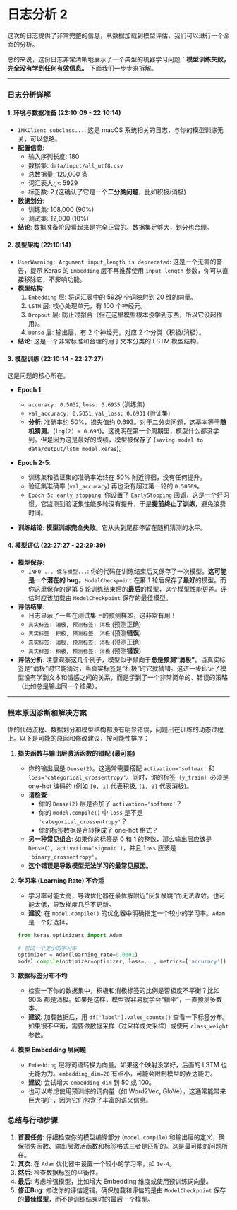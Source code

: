 # 日志分析 2
这次的日志提供了非常完整的信息，从数据加载到模型评估，我们可以进行一个全面的分析。

总的来说，这份日志非常清晰地展示了一个典型的机器学习问题：**模型训练失败，完全没有学到任何有效信息。** 下面我们一步步来拆解。

---

### 日志分析详解

#### 1. 环境与数据准备 (22:10:09 - 22:10:14)

*   `IMKClient subclass...`: 这是 macOS 系统相关的日志，与你的模型训练无关，可以忽略。
*   **配置信息**:
    *   输入序列长度: 180
    *   数据集: `data/input/all_utf8.csv`
    *   总数据量: 120,000 条
    *   词汇表大小: 5929
    *   标签数: 2 (这确认了它是一个**二分类问题**，比如积极/消极)
*   **数据划分**:
    *   训练集: 108,000 (90%)
    *   测试集: 12,000 (10%)
*   **结论**: 数据准备阶段看起来是完全正常的。数据集足够大，划分也合理。

#### 2. 模型架构 (22:10:14)

*   `UserWarning: Argument input_length is deprecated`: 这是一个无害的警告，提示 Keras 的 `Embedding` 层不再推荐使用 `input_length` 参数，你可以直接移除它，不影响功能。
*   **模型结构**:
    1.  `Embedding` 层: 将词汇表中的 5929 个词映射到 20 维的向量。
    2.  `LSTM` 层: 核心处理单元，有 100 个神经元。
    3.  `Dropout` 层: 防止过拟合（但在这里模型根本没学到东西，所以它没起作用）。
    4.  `Dense` 层: 输出层，有 2 个神经元，对应 2 个分类（积极/消极）。
*   **结论**: 这是一个非常标准和合理的用于文本分类的 LSTM 模型结构。

#### 3. 模型训练 (22:10:14 - 22:27:27)

这是问题的核心所在。

*   **Epoch 1**:
    *   `accuracy: 0.5032`, `loss: 0.6935` (训练集)
    *   `val_accuracy: 0.5051`, `val_loss: 0.6931` (验证集)
    *   **分析**: 准确率约 50%，损失值约 0.693。对于二分类问题，这基本等于**随机猜测**。(`log(2) ≈ 0.693`)。这说明在第一个周期里，模型什么都没学到。但是因为这是最好的成绩，模型被保存了 (`saving model to data/output/lstm_model.keras`)。

*   **Epoch 2-5**:
    *   训练集和验证集的准确率始终在 50% 附近徘徊，没有任何提升。
    *   验证集准确率 (`val_accuracy`) 再也没有超过第一轮的 `0.50509`。
    *   `Epoch 5: early stopping`: 你设置了 `EarlyStopping` 回调，这是一个好习惯。它监测到验证集性能多轮没有提升，于是**提前终止了训练**，避免浪费时间。

*   **训练结论**: **模型训练完全失败**。它从头到尾都停留在随机猜测的水平。

#### 4. 模型评估 (22:27:27 - 22:29:39)

*   **模型保存**:
    *   `INFO ... 保存模型...`: 你的代码在训练结束后又保存了一次模型。**这可能是一个潜在的 bug**。`ModelCheckpoint` 在第 1 轮后保存了**最好**的模型。而你这里保存的是第 5 轮训练结束后的**最后**的模型，这个模型性能更差。评估时应该加载由 `ModelCheckpoint` 保存的最佳模型。
*   **评估结果**:
    *   日志显示了一些在测试集上的预测样本，这非常有用！
    *   `真实标签: 消极, 预测标签: 消极` (预测正确)
    *   `真实标签: 积极, 预测标签: 消极` (预测**错误**)
    *   `真实标签: 消极, 预测标签: 消极` (预测正确)
    *   `真实标签: 积极, 预测标签: 消极` (预测**错误**)
*   **评估分析**: 注意观察这几个例子，模型似乎倾向于**总是预测“消极”**。当真实标签是“消极”时它能猜对，当真实标签是“积极”时它就猜错。这进一步印证了模型没有学到文本和情感之间的关系，而是学到了一个非常简单的、错误的策略（比如总是输出同一个结果）。

---

### 根本原因诊断和解决方案

你的代码流程、数据划分和模型结构都没有明显错误，问题出在训练的动态过程上。以下是可能的原因和修改建议，按可能性排序：

1.  **损失函数与输出层激活函数的错配 (最可能)**
    *   你的输出层是 `Dense(2)`。这通常需要搭配 `activation='softmax'` 和 `loss='categorical_crossentropy'`。同时，你的标签（`y_train`）必须是 one-hot 编码的 (例如 `[0, 1]` 代表积极, `[1, 0]` 代表消极)。
    *   **请检查**:
        *   你的 `Dense(2)` 层是否加了 `activation='softmax'`？
        *   你的 `model.compile()` 中 `loss` 是不是 `'categorical_crossentropy'`？
        *   你的标签数据是否转换成了 one-hot 格式？
    *   **另一种常见组合**: 如果你的标签是 0 和 1 的整数，那么输出层应该是 `Dense(1, activation='sigmoid')`，并且 `loss` 应该是 `'binary_crossentropy'`。
    *   **这个错误是导致模型无法学习的最常见原因。**

2.  **学习率 (Learning Rate) 不合适**
    *   学习率可能太高，导致优化器在最优解附近“反复横跳”而无法收敛。也可能太低，导致梯度几乎不更新。
    *   **建议**: 在 `model.compile()` 的优化器中明确指定一个较小的学习率。`Adam` 是一个好选择。
      ```python
      from keras.optimizers import Adam

      # 尝试一个更小的学习率
      optimizer = Adam(learning_rate=0.0001)
      model.compile(optimizer=optimizer, loss=..., metrics=['accuracy'])
      ```

3.  **数据标签分布不均**
    *   检查一下你的数据集中，积极和消极标签的比例是否极度不平衡？比如 90% 都是消极。如果是这样，模型很容易就学会“躺平”，一直预测多数类。
    *   **建议**: 加载数据后，用 `df['label'].value_counts()` 查看一下标签分布。如果很不平衡，需要做数据采样（过采样或欠采样）或使用 `class_weight` 参数。

4.  **模型 Embedding 层问题**
    *   `Embedding` 层将词语转换为向量。如果这个映射没学好，后面的 LSTM 也无能为力。`embedding_dim=20` 有点小，可能会限制模型的表达能力。
    *   **建议**: 尝试增大 `embedding_dim` 到 50 或 100。
    *   也可以考虑使用预训练的词向量（如 Word2Vec, GloVe），这通常能带来巨大提升，因为它们包含了丰富的语义信息。

### 总结与行动步骤

1.  **首要任务**: 仔细检查你的模型编译部分 (`model.compile`) 和输出层的定义，确保损失函数、输出层激活函数和标签格式三者是匹配的。这是最可能的问题所在。
2.  **其次**: 在 `Adam` 优化器中设置一个较小的学习率，如 `1e-4`。
3.  **然后**: 检查数据标签的平衡性。
4.  **最后**: 考虑增强模型，比如增大 Embedding 维度或使用预训练词向量。
5.  **修正Bug**: 修改你的评估逻辑，确保加载和评估的是由 `ModelCheckpoint` 保存的**最佳模型**，而不是训练结束时的最后一个模型。